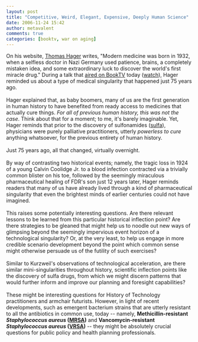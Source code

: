 ```yaml
---
layout: post
title: "Competitive, Weird, Elegant, Expensive, Deeply Human Science"
date: 2006-11-24 15:42
author: metavalent
comments: true
categories: [booktv, war on aging]
---
```

On his website, <a href="https://thomashager.net/" target="_blank">Thomas Hager</a> writes, "Modern medicine was born in 1932, when a selfless doctor in Nazi Germany used patience, brains, a completely mistaken idea, and some extraordinary luck to discover the world's first miracle drug." During a talk that <a href="https://www.booktv.org/History/index.asp?segID=7517&amp;schedID=462" target="_blank">aired on BookTV</a> today (<a href="https://www.booktv.org/ram/history/1006/btv102806_1.ram">watch</a>), Hager reminded us about a type of medical singularity that happened just 75 years ago. <br />
<br />
Hager explained that, as baby boomers, many of us are the first generation in human history to have benefited from ready access to medicines that actually cure things. <em>For all of previous human history, this was not the case</em>. Think about that for a moment; to me, it's barely imaginable. Yet, Hager reminds that prior to the discovery of sulfonamides  (<a href="https://en.wikipedia.org/wiki/Sulfa">sulfa</a>), physicians were purely palliative practitioners, utterly <em>powerless to cure</em> anything whatsoever, for the previous entirety of human history.<br />
<br />
Just 75 years ago, all that changed, virtually overnight.<br />
<br />
By way of contrasting two historical events; namely, the tragic loss in 1924 of a young Calvin Coolidge Jr. to a blood infection contracted via a trivially common blister on his toe, followed by the seemingly miraculous pharmaceutical healing of FDR's son just 12 years later, Hager reminds readers that many of us have already lived through a kind of pharmaceutical singularity that even the brightest minds of earlier centuries could not have imagined.<br />
<br />
This raises some potentially interesting questions. Are there relevant lessons to be learned from this particular historical inflection point? Are there strategies to be gleaned that might help us to noodle out new ways of glimpsing beyond the seemingly impervious event horizon of a technological singularity? Or, at the very least, to help us engage in more credible scenario development beyond the point which common sense might otherwise persuade us of the futility of such exercises?<br />
<br />
Similar to Kurzweil's observations of technological acceleration, are there similar mini-singularities throughout history, scientific inflection points like the discovery of sulfa drugs, from which we might discern patterns that would further inform and improve our planning and foresight capabilities? <br />
<br />
These might be interesting questions for History of Technology practitioners and armchair futurists. However, in light of recent developments, such as emergent bacterium strains that are utterly resistant to all the antibiotics in common use, today -- namely, <strong>Methicillin-resistant <em>Staphylococcus aureus</em> (<a href="https://en.wikipedia.org/wiki/MRSA" target="_blank">MRSA</a>)</strong> and <strong>Vancomycin-resistant <em>Staphylococcus aureus</em> (<a href="https://en.wikipedia.org/wiki/Vancomycin-resistant_Staphylococcus_aureus" target="_blank">VRSA</a>)</strong> -- they might be absolutely crucial questions for public policy and health planning professionals. <br />
